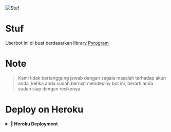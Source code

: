 ![Stuf](https://telegra.ph/file/1c6fa96c58dcb10dcf408.jpg)

# Stuf

Userbot ini di buat berdasarkan library [Pyrogram](https://github.com/pyrogram/pyrogram)

# Note

> Kami tidak bertanggung jawab dengan segala masalah terhadap akun anda, ketika anda sudah berniat mendeploy bot ini, berarti anda sudah siap dengan resikonya

# Deploy on Heroku
<details>
<summary><b> 🚀 Heroku Deployment</b></summary>
<br>

<h3 align="left">Klik Tombol di Bawah ini untuk Deploy di Heroku</h3>
<p align="left"><a href="https://heroku.com/deploy?template=https://github.com/xyung7/Stuf-Userbot"><img src="https://www.herokucdn.com/deploy/button.png" alt="Deploy to Heroku" target="_blank"/></a></p>

### cumak catatan
buat seneng2 aja 😁 [grup](https://t.me/stufgrup)
# Credits

# [Toni](https://github.com/Toni880) - Prime
 . [PrimeSupportGroup](https://t.me/PrimeSupportGroup)

## Credits

- [Pyrogram](https://github.com/pyrogram/pyrogram) - base
- [Atka](https://github.com/jokokendi) - Ice-Userbot
- [ZectUserBot](https://github.com/SHRE-YANSH)
- [TeamYukki](https://github.com/TeamYukki/YukkiMusicBot) - YukkiMusicBot
- [TheHamkerCat](https://github.com/TheHamkerCat/WilliamButcherBot) - WilliamButcherBot
- [Xyren](https://github.com/Xyren-64bit)
- [mrismanaziz](https://github.com/mrismanaziz/PyroMan-Userbot) - PyroMan-Userbot
